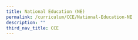 ```yaml
---
title: National Education (NE)
permalink: /curriculum/CCE/National-Education-NE
description: ""
third_nav_title: CCE
---
```

